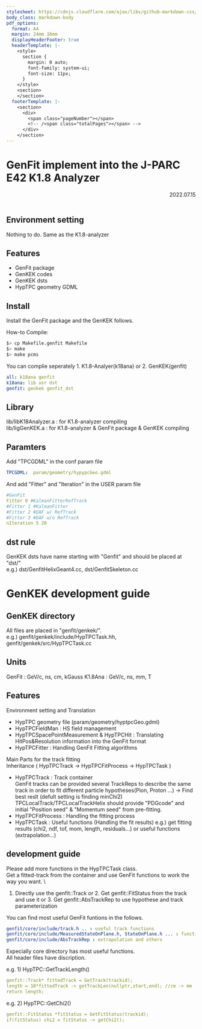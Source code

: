 ```yaml
---
stylesheet: https://cdnjs.cloudflare.com/ajax/libs/github-markdown-css/2.10.0/github-markdown.min.css
body_class: markdown-body
pdf_options:
  format: A4
  margin: 24mm 16mm
  displayHeaderFooter: true
  headerTemplate: |-
    <style>
      section {
        margin: 0 auto;
        font-family: system-ui;
        font-size: 11px;
      }
    </style>
    <section>
    </section>
  footerTemplate: |-
    <section>
      <div>
        <span class="pageNumber"></span>
        <!-- /<span class="totalPages"></span> -->
      </div>
    </section>
---
```



GenFit implement into the J-PARC E42 K1.8 Analyzer
====================

<div style="text-align: right;">
 2022.07.15
 </div><br>

## Environment setting

   Nothing to do. Same as the K1.8-analyzer

## Features

   - GenFit package
   - GenKEK codes
   - GenKEK dsts
   - HypTPC geometry GDML

## Install

   Install the GenFit package and the GenKEK follows.

   How-to Compile:
   ```sh
   $> cp Makefile.genfit Makefile
   $> make
   $> make pcms
   ```
   You can complie seperately 1. K1.8-Analyer(k18ana) or 2. GenKEK(genfit)

   ```yml
   all: k18ana genfit
   k18ana: lib usr dst
   genfit: genkek genfit_dst
   ```

## Library

   lib/libK18Analyzer.a : for K1.8-analyzer compiling \
   lib/ligGenKEK.a : for K1.8-analyzer & GenFit package & GenKEK compiling


## Paramters

   Add "TPCGDML" in the conf param file
   ```yml
   TPCGDML:  param/geometry/hypypcGeo.gdml
   ```

   And add "Fitter" and "Iteration" in the USER param file
   ```yml
   #GenFit
   Fitter 0 #KalmanFitterRefTrack
   #Fitter 1 #KalmanFitter
   #Fitter 2 #DAF w/ RefTrack
   #Fitter 3 #DAF w/o RefTrack
   nIteration 5 20
   ```

## dst rule

   GenKEK dsts have name starting with "Genfit" and should be placed at "dst/" \
   e.g.) dst/GenfitHelixGeant4.cc, dst/GenfitSkeleton.cc

GenKEK development guide
====================

## GenKEK directory

   All files are placed in "genfit/genkek/". \
   e.g.) genfit/genkek/include/HypTPCTask.hh, genfit/genkek/src/HypTPCTask.cc

## Units

   GenFit : GeV/c, ns, cm, kGauss
   K1.8Ana : GeV/c, ns, mm, T

## Features

   Environment setting and Translation

   - HypTPC geometry file (param/geometry/hyptpcGeo.gdml)
   - HypTPCFieldMan : HS field management
   - HypTPCSpacePointMeasurement & HypTPCHit : Translating HitPos&Resolution information into the GenFit format
   - HypTPCFitter : Handling GenFit Fitting algorithms

   Main Parts for the track fitting \
   Inheritance ( HypTPCTrack -> HypTPCFitProcess -> HypTPCTask )

   - HypTPCTrack : Track container \
   GenFit tracks can be provided several TrackReps to describe the same track in order to fit different particle hypotheses(Pion, Proton ...) -> Find best reslt (defult setting is finding minChi2) \
   TPCLocalTrack/TPCLocalTrackHelix should provide "PDGcode" and initial "Position seed" & "Momentum seed" from pre-fitting.
   - HypTPCFitProcess : Handling the fitting process
   - HypTPCTask : Useful functions (Handling the fit results)
   e.g.) get fitting results (chi2, ndf, tof, mom, length, residuals...) or useful functions (extrapolation...)

## development guide

   Please add more functions in the HypTPCTask class. \
   Get a fitted-track from the container and use GenFit functions to work the way you want. \
   1. Directly use the genfit::Track or 2. Get genfit::FitStatus from the track and use it or 3. Get genfit::AbsTrackRep to use hypothese and track parameterization

   You can find most useful GenFit funtions in the follows.
   ```yml
   genfit/core/include/track.h .. : useful track functions
   genfit/core/include/MeasuredStateOnPlane.h, StateOnPlane.h ... : functions for State vector
   genfit/core/include/AbsTrackRep : extrapolation and others
   ```
   Expecially core directory has most useful functions. \
   All header files have discription.

   e.g. 1) HypTPC::GetTrackLength()
   ```yml
   genfit::Track* fittedTrack = GetTrack(trackid);
   length = 10*fittedTrack -> getTrackLen(nullptr,start,end); //cm -> mm
   return length;
   ```

   e.g. 2) HypTPC::GetChi2()
   ```yml
   genfit::FitStatus *fitStatus = GetFitStatus(trackid);
   if(fitStatus) chi2 = fitStatus -> getChi2();
   ```